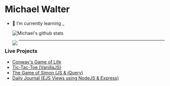 <!--
### Hi there 👋
-->

# Michael Walter
- 🌱 I’m currently learning _


   ![Michael's github stats](https://github-readme-stats.vercel.app/api?username=M-PAW&show_icons=true&hide_border=true)

   <img align="left" src="https://github-readme-stats.vercel.app/api/top-langs/?username=M-PAW&hide_border=true" />


   <hr />
### Live Projects 
- [Conway's Game of Life](https://friendly-wozniak-c97571.netlify.app/)
- [Tic-Tac-Toe (VanillaJS)](https://flamboyant-lewin-78f5cc.netlify.app/)
- [The Game of Simon (JS & jQuery)](https://the-game-of-simon.vercel.app)
- [Daily Journal (EJS Views using NodeJS & Express)](https://journal-paw.herokuapp.com/)


<!--
**M-PAW/M-PAW** is a ✨ _special_ ✨ repository because its `README.md` (this file) appears on your GitHub profile.

Here are some ideas to get you started:
This is a test
- 🔭 I’m currently working on ...
- 🌱 I’m currently learning ...
- 👯 I’m looking to collaborate on ...
- 🤔 I’m looking for help with ...
- 💬 Ask me about ...
- 📫 How to reach me: ...
- 😄 Pronouns: ...
- ⚡ Fun fact: ...
-->
